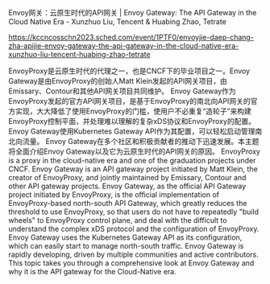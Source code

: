 Envoy网关：云原生时代的API网关 | Envoy Gateway: The API Gateway in the Cloud Native Era - Xunzhuo Liu, Tencent & Huabing Zhao, Tetrate

https://kccncosschn2023.sched.com/event/1PTF0/envoyjie-daep-chang-zha-apijie-envoy-gateway-the-api-gateway-in-the-cloud-native-era-xunzhuo-liu-tencent-huabing-zhao-tetrate

EnvoyProxy是云原生时代的代理之一，也是CNCF下的毕业项目之一。Envoy Gateway是由EnvoyProxy的创始人Matt Klein发起的API网关项目，由Emissary、Contour和其他API网关项目共同维护。 Envoy Gateway作为EnvoyProxy发起的官方API网关项目，是基于EnvoyProxy的南北向API网关的官方实现，大大降低了使用EnvoyProxy的门槛，使用户不必重复“造轮子”来构建EnvoyProxy控制平面，并处理难以理解的复杂xDS协议和EnvoyProxy的配置。Envoy Gateway使用Kubernetes Gateway API作为其配置，可以轻松启动管理南北向流量。 Envoy Gateway在多个社区和积极贡献者的推动下迅速发展。本主题将全面介绍Envoy Gateway以及它为云原生时代的API网关的原因。 
EnvoyProxy is a proxy in the cloud-native era and one of the graduation projects under CNCF. Envoy Gateway is an API gateway project initiated by Matt Klein, the creator of EnvoyProxy, and jointly maintained by Emissary, Contour and other API gateway projects. Envoy Gateway, as the official API Gateway project initiated by EnvoyProxy, is the official implementation of EnvoyProxy-based north-south API Gateway, which greatly reduces the threshold to use EnvoyProxy, so that users do not have to repeatedly "build wheels" to EnvoyProxy control plane, and deal with the difficult to understand the complex xDS protocol and the configuration of EnvoyProxy. Envoy Gateway uses the Kubernetes Gateway API as its configuration, which can easily start to manage north-south traffic. Envoy Gateway is rapidly developing, driven by multiple communities and active contributors. This topic takes you through a comprehensive look at Envoy Gateway and why it is the API gateway for the Cloud-Native era.